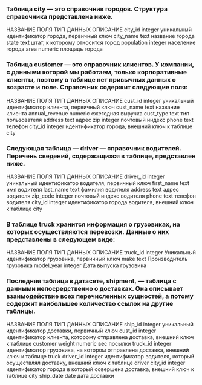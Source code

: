 ### Таблица city — это справочник городов. Структура справочника представлена ниже.

НАЗВАНИЕ ПОЛЯ	ТИП ДАННЫХ	ОПИСАНИЕ
city_id	        integer	    уникальный идентификатор города, первичный ключ
city_name	    text	    название города
state	        text	    штат, к которому относится город
population	    integer	    население города
area	        numeric	    площадь города

### Таблица customer — это справочник клиентов. У компании, с данными которой мы работаем, только корпоративные клиенты, поэтому в таблице нет привычных данных о возрасте и поле. Справочник содержит следующие поля:

НАЗВАНИЕ ПОЛЯ	ТИП ДАННЫХ	ОПИСАНИЕ
cust_id	        integer	    уникальный идентификатор клиента, первичный ключ
cust_name	    text	    название клиента
annual_revenue	numeric	    ежегодная выручка
cust_type	    text	    тип пользователя
address	        text	    адрес
zip	            integer	    почтовый индекс
phone	        text	    телефон
city_id	        integer	    идентификатор города, внешний ключ к таблице city

### Следующая таблица — driver — справочник водителей. Перечень сведений, содержащихся в таблице, представлен ниже.

НАЗВАНИЕ ПОЛЯ	ТИП ДАННЫХ	ОПИСАНИЕ
driver_id	    integer	    уникальный идентификатор водителя, первичный ключ
first_name	    text	    имя водителя
last_name	    text	    фамилия водителя
address	        text	    адрес водителя
zip_code	    integer	    почтовый индекс водителя
phone	        text	    телефон водителя
city_id	        integer	    идентификатор города водителя, внешний ключ к таблице city

### В таблице truck хранится информация о грузовиках, на которых осуществляются перевозки. Данные о них представлены в следующем виде:

НАЗВАНИЕ ПОЛЯ	ТИП ДАННЫХ	ОПИСАНИЕ
truck_id	    integer	    Уникальный идентификатор грузовика, первичный ключ
make	        text	    Производитель грузовика
model_year	    integer	    Дата выпуска грузовика

### Последняя таблица в датасете, shipment, — таблица с данными непосредственно о доставках. Она описывает взаимодействие всех перечисленных сущностей, а потому содержит наибольшее количество ссылок на другие таблицы.

НАЗВАНИЕ ПОЛЯ	ТИП ДАННЫХ	ОПИСАНИЕ
ship_id	        integer	    уникальный идентификатор доставки, первичный ключ
cust_id	        integer	    идентификатор клиента, которому отправлена доставка, внешний ключ к таблице customer
weight	        numeric	    вес посылки
truck_id	    integer	    идентификатор грузовика, на котором отправлена доставка, внешний ключ к таблице truck
driver_id	    integer	    идентификатор водителя, который осуществлял доставку, внешний ключ к таблице driver
city_id	        integer	    идентификатор города в который совершена доставка, внешний ключ к таблице city
ship_date	    date	    дата доставки
